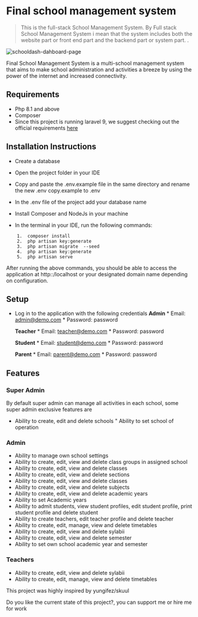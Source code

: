 # Final school management system

>This is the full-stack School Management System. By Full stack School Management System i mean that the system includes both the website part or front end part and the backend part or system part. .

![schooldash-dahboard-page](https://user-images.githubusercontent.com/63137056/178576517-412251e7-d272-469f-8a98-ec407b599c7a.png)




Final School Management System is a multi-school management system that aims to make school administration and activities a breeze by using the power of the internet and increased connectivity.

## Requirements
* Php 8.1 and above
* Composer 
* Since this project is running laravel 9, we suggest checking out the official requirements [here](https://laravel.com/docs/9.x/upgrade#updating-dependencies)

## Installation Instructions

- Create a database 
- Open the project folder in your IDE
- Copy and paste the .env.example file in the same directory and rename the new .env copy.example to .env 
- In the .env file of the project add your database name
- Install Composer and NodeJs in your machine

- In the terminal in your IDE, run the following commands:

```
    1.  composer install
    2. 	php artisan key:generate
    3. 	php artisan migrate  --seed
    4.  php artisan key:generate
    5.	php artisan serve
```
After running the above commands, you should be able to access the application at http::/localhost or your designated domain name depending on configuration.

## Setup
* Log in to the application with the following credentials
    **Admin**
       * Email: admin@demo.com
       * Password: password
       
    **Teacher**
       * Email: teacher@demo.com
       * Password: password
       
     **Student**
       * Email: student@demo.com
       * Password: password
       
     **Parent**
       * Email: parent@demo.com
       * Password: password


## Features
### Super Admin
By default super admin can manage all activities in each school, some super admin exclusive features are
* Ability to create, edit and delete schools
" Ability to set school of operation

### Admin
* Ability to manage own school settings
* Ability to create, edit, view and delete class groups in assigned school
* Ability to create, edit, view and delete classes 
* Ability to create, edit, view and delete sections
* Ability to create, edit, view and delete classes
* Ability to create, edit, view and delete subjects
* Ability to create, edit, view and delete academic years
* Ability to set Academic years
* Ability to admit students, view student profiles, edit student profile, print student profile and delete student
* Ability to create teachers, edit teacher profile and delete teacher
* Ability to create, edit, manage, view and delete timetables
* Ability to create, edit, view and delete sylabii
* Ability to create, edit, view and delete semester
* Ability to set own school academic year and semester

### Teachers
* Ability to create, edit, view and delete sylabii
* Ability to create, edit, manage, view and delete timetables

This project was highly inspired by yungifez/skuul

Do you like the current state of this project?, you can support me or hire me for work
